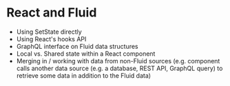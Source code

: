 # React and Fluid

* Using SetState directly
* Using React's hooks API
* GraphQL interface on Fluid data structures
* Local vs. Shared state within a React component
* Merging in / working with data from non-Fluid sources (e.g. component calls another data source (e.g. a database,
  REST API, GraphQL query) to retrieve some data in addition to the Fluid data)
